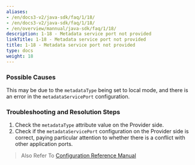 ```yaml
---
aliases:
- /en/docs3-v2/java-sdk/faq/1/18/
- /en/docs3-v2/java-sdk/faq/1/18/
- /en/overview/mannual/java-sdk/faq/1/18/
description: 1-18 - Metadata service port not provided
linkTitle: 1-18 - Metadata service port not provided
title: 1-18 - Metadata service port not provided
type: docs
weight: 18
---
```







### Possible Causes
This may be due to the `metadataType` being set to local mode, and there is an error in the `metadataServicePort` configuration.

### Troubleshooting and Resolution Steps
1. Check the `metadataType` attribute value on the Provider side.
2. Check if the `metadataServicePort` configuration on the Provider side is correct, paying particular attention to whether there is a conflict with other application ports.

> Also Refer To
[Configuration Reference Manual](/en/overview/mannual/java-sdk/reference-manual/config/properties/)

